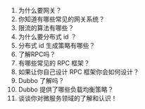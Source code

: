 1. 为什么要⽹关？
2. 你知道有哪些常⻅的⽹关系统？
3. 限流的算法有哪些？
4. 为什么要分布式 id ？
5. 分布式 id ⽣成策略有哪些？
6. 了解RPC吗？
7. 有哪些常⻅的 RPC 框架？
8. 如果让你⾃⼰设计 RPC 框架你会如何设计？
9. Dubbo 了解吗？
10. Dubbo 提供了哪些负载均衡策略？
11. 谈谈你对微服务领域的了解和认识！ 
